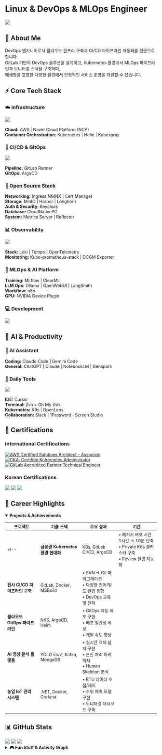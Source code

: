 # Linux & DevOps & MLOps Engineer

![](https://komarev.com/ghpvc/?username=pghoya2956&style=flat-square&color=blue)

## 👋 About Me

DevOps 엔지니어로서 클라우드 인프라 구축과 CI/CD 파이프라인 자동화를 전문으로 합니다.  
GitLab 기반의 DevOps 솔루션을 설계하고, Kubernetes 환경에서 MLOps 파이프라인과 모니터링 스택을 구축하며,  
폐쇄망을 포함한 다양한 환경에서 안정적인 서비스 운영을 지원할 수 있습니다.

## ⚡ Core Tech Stack

### ☁️ Infrastructure
<img src="https://skillicons.dev/icons?i=aws,docker,kubernetes,terraform" />

**Cloud:** AWS | Naver Cloud Platform (NCP)  
**Container Orchestration:** Kubernetes | Helm | Kubespray

### 🚀 CI/CD & GitOps
<img src="https://skillicons.dev/icons?i=gitlab" />

**Pipeline:** GitLab Runner  
**GitOps:** ArgoCD

### 🔧 Open Source Stack
**Networking:** Ingress NGINX | Cert Manager  
**Storage:** MinIO | Harbor | Longhorn  
**Auth & Security:** Keycloak  
**Database:** CloudNativePG  
**System:** Metrics Server | Reflector

### 📊 Observability
<img src="https://skillicons.dev/icons?i=prometheus,grafana" />

**Stack:** Loki | Tempo | OpenTelemetry  
**Monitoring:** Kube-prometheus-stack | DCGM Exporter

### 🤖 MLOps & AI Platform
**Training:** MLflow | ClearML  
**LLM Ops:** Ollama | OpenWebUI | LangSmith  
**Workflow:** n8n  
**GPU:** NVIDIA Device Plugin

### 💻 Development
<img src="https://skillicons.dev/icons?i=python,cs,bash,linux" />

## 🤖 AI & Productivity

### 🧠 AI Assistant
**Coding:** Claude Code | Gemini Code  
**General:** ChatGPT | Claude | NotebookLM | Genspark  

### 🔧 Daily Tools
<img src="https://skillicons.dev/icons?i=vscode,vim,notion" />

**IDE:** Cursor  
**Terminal:** Zsh + Oh My Zsh  
**Kubernetes:** K9s | OpenLens  
**Collaboration:** Slack | 1Password | Screen Studio

## 📜 Certifications

### International Certifications
<div align="left">
  <a href="https://www.credly.com/badges/fb7b66e0-bc45-4b52-94d9-3fd4353135fd">
    <img src="https://images.credly.com/size/110x110/images/0e284c3f-5164-4b21-8660-0d84737941bc/image.png" alt="AWS Certified Solutions Architect – Associate" width="100" />
  </a>
  <a href="https://www.credly.com/badges/17c631c3-44d2-4670-b27f-a5c7e696fbff">
    <img src="https://images.credly.com/size/110x110/images/8b8ed108-e77d-4396-ac59-2504583b9d54/cka_from_cncfsite__281_29.png" alt="CKA: Certified Kubernetes Administrator" width="100" />
  </a>
  <a href="https://www.credly.com/badges/fd23f25b-6ad9-4474-962d-38a178f79cca">
    <img src="https://images.credly.com/size/110x110/images/d8750433-c4c3-4e7e-bafd-787b4106c78b/image.png" alt="GitLab Accredited Partner Technical Engineer" width="100" />
  </a>
</div>

### Korean Certifications
<img src="https://img.shields.io/badge/정보처리기사-0052CC?style=for-the-badge&logo=github&logoColor=white" />
<img src="https://img.shields.io/badge/네트워크관리사 2급-0066CC?style=for-the-badge" />
<img src="https://img.shields.io/badge/리눅스마스터 2급-CC0033?style=for-the-badge&logo=linux&logoColor=white" />

## 🏢 Career Highlights

<details open>
<summary><b>Projects & Achievements</b></summary>

| 프로젝트 | 기술 스택 | 주요 성과 | 기간 |
|----------|-----------|-----------|------|
<!-- | **금융권 Kubernetes 환경 현대화** | K8s, GitLab CI/CD, ArgoCD | • 레거시 배포 시간 1시간 → 10분 단축<br/>• Private K8s 클러스터 구축<br/>• Review 환경 자동화 | |
| **전사 CI/CD 파이프라인 구축** | GitLab, Docker, MSBuild | • SVN → Git 마이그레이션<br/>• 다양한 언어/빌드 환경 통합<br/>• DevOps 교육 및 전파 | |
| **클라우드 GitOps 파이프라인** | NKS, ArgoCD, Helm | • GitOps 자동 배포 구현<br/>• 배포 일관성 확보<br/>• 개발 속도 향상 | |
| **AI 영상 분석 플랫폼** | YOLO v5/7, Kafka, MongoDB | • 실시간 객체 탐지 구현<br/>• 분산 처리 아키텍처<br/>• Human Skeleton 분석 | |
| **농업 IoT 관리 시스템** | .NET, Docker, Grafana | • RTU 데이터 수집/제어<br/>• 수위 예측 모델 구현<br/>• 모니터링 대시보드 구축 | | -->

</details>
</details>

## 📊 GitHub Stats

<img height="180em" src="https://github-readme-stats.vercel.app/api?username=pghoya2956&show_icons=true&hide_border=true&theme=tokyonight&rank_icon=github" />
<img height="180em" src="https://github-readme-stats.vercel.app/api/top-langs/?username=pghoya2956&layout=compact&hide_border=true&theme=tokyonight" />

<img src="https://github-readme-streak-stats.herokuapp.com/?user=pghoya2956&hide_border=true&theme=tokyonight" />

<details>
<summary><b>🎮 Fun Stuff & Activity Graph</b></summary>
<br/>
<img src="https://raw.githubusercontent.com/pghoya2956/pghoya2956/main/output/snake.svg" />
<br/><br/>
<img src="https://github-readme-activity-graph.vercel.app/graph?username=pghoya2956&bg_color=0d1117&color=7aa2f7&line=7dcfff&point=d5a3ff&hide_border=true" />
</details>
